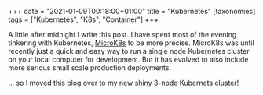 +++
date = "2021-01-09T00:18:00+01:00"
title = "Kubernetes"
[taxonomies]
tags = ["Kubernetes", "K8s", "Container"]
+++

A little after midnight I write this post. I have spent most of the evening tinkering with Kubernetes, [MicroK8s](https://microk8s.io/) to be more precise. MicroK8s was until recently just a quick and easy way to run a single node Kubernetes cluster on your local computer for development. But it has evolved to also include more serious small scale production deployments.

... so I moved this blog over to my new shiny 3-node Kubernets cluster!

